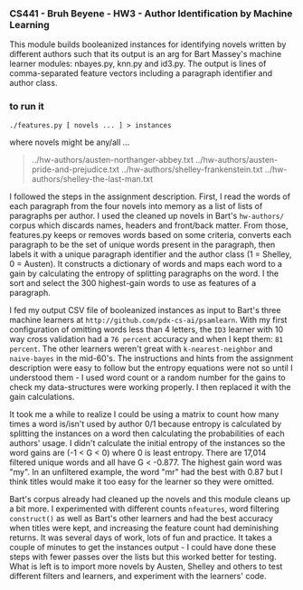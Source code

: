 ### CS441 - Bruh Beyene - HW3 - Author Identification by Machine Learning 
This module builds booleanized instances for identifying novels written by different authors such that its output is an arg for Bart Massey's machine learner modules: nbayes.py, knn.py and id3.py. The output is lines of comma-separated feature vectors including a paragraph identifier and author class.

### to run it

`./features.py [ novels ... ] > instances`

where novels might be any/all ...
> ../hw-authors/austen-northanger-abbey.txt
> ../hw-authors/austen-pride-and-prejudice.txt
> ../hw-authors/shelley-frankenstein.txt
> ../hw-authors/shelley-the-last-man.txt

I followed the steps in the assignment description. First, I read the words of each paragraph from the four novels into memory as a list of lists of paragraphs per author. I used the cleaned up novels in Bart's `hw-authors/` corpus which discards names, headers and front/back matter. From those, features.py keeps or removes words based on some criteria, converts each paragraph to be the set of unique words present in the paragraph, then labels it with a unique paragraph identifier and the author class (1 = Shelley, 0 = Austen). It constructs a dictionary of words and maps each word to a gain by calculating the entropy of splitting paragraphs on the word. I the sort and select the 300 highest-gain words to use as features of a paragraph.

I fed my output CSV file of booleanized instances as input to Bart's three machine learners at `http://github.com/pdx-cs-ai/psamlearn`. With my first configuration of omitting words less than 4 letters, the `ID3` learner with 10 way cross validation had a `76 percent` accuracy and when I kept them: `81 percent`. The other learners weren't great with `k-nearest-neighbor` and `naive-bayes` in the mid-60's. The instructions and hints from the assignment description were easy to follow but the entropy equations were not so until I understood them - I used word count or a random number for the gains to check my data-structures were working properly. I then replaced it with the gain calculations.

It took me a while to realize I could be using a matrix to count how many times a word is/isn't used by author 0/1 because entropy is calculated by splitting the instances on a word then calculating the probabilities of each authors' usage. I didn't calculate the initial entropy of the instances so the word gains are (-1 < G < 0) where 0 is least entropy. There are 17,014 filtered unique words and all have G < -0.877. The highest gain word was "my". In an unfiltered example, the word "mr" had the best with 0.87 but I think titles would make it too easy for the learner so they were omitted.

Bart's corpus already had cleaned up the novels and this module cleans up a bit more. I experimented with different counts `nfeatures`, word filtering `construct()` as well as Bart's other learners and had the best accuracy when titles were kept, and increasing the feature count had deminishing returns. It was several days of work, lots of fun and practice. It takes a couple of minutes to get the instances output - I could have done these steps with fewer passes over the lists but this worked better for testing. What is left is to import more novels by Austen, Shelley and others to test different filters and learners, and experiment with the learners' code.
